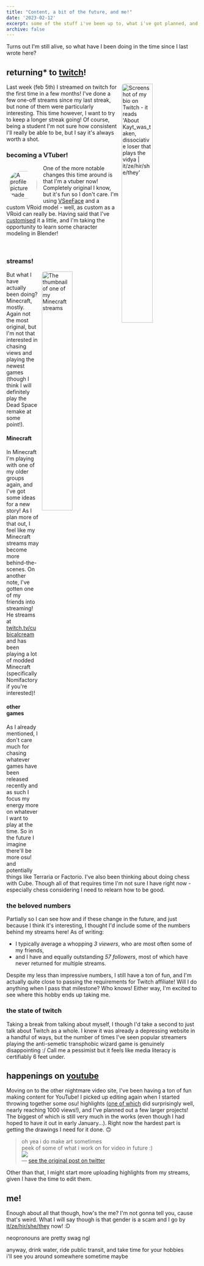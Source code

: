 ```yaml
---
title: "Content, a bit of the future, and me!"
date: '2023-02-12'
excerpt: some of the stuff i've been up to, what i've got planned, and some updates about me!
archive: false
---
```


Turns out I'm still alive, so what have I been doing in the time since I last wrote here?

## returning* to [twitch](https://twitch.tv/kayt_was_taken/about)!
<img src="https://kayt.dev/static/images/twitch_about.png" alt="Screenshot of my bio on Twitch - it reads 'About Kayt_was_taken, dissociative loser that plays the vidya | it/ze/hir/she/they'" align="right" width="40%" style="margin-left:.5rem; border-radius: .5rem"/>

Last week (feb 5th) I streamed on twitch for the first time in a few months! I've done a few one-off streams since my last streak, but none of them were particularly interesting. This time however, I want to try to keep a longer streak going! Of course, being a student I'm not sure how consistent I'll really be able to be, but I say it's always worth a shot.

### becoming a VTuber!
<img src="https://kayt.dev/static/images/vtube_pfp.png" alt="A profile picture made with my model" width="72" align="left" style="margin:1rem 1rem .5rem .5rem; border-radius: 40%"/>

One of the more notable changes this time around is that I'm a vtuber now! Completely original I know, but it's fun so I don't care. I'm using [VSeeFace](vseeface.icu/) and a custom VRoid model - well, as custom as a VRoid can really be. Having said that I've [customised](https://youtube.com/shorts/QRks403ftr8?feature=share) it a little, and I'm taking the opportunity to learn some character modeling in Blender!

<br>

### streams!
<img src="https://i.ytimg.com/vi/1rbYpM1IVwA/maxresdefault.jpg?sqp=-oaymwEmCIAKENAF8quKqQMa8AEB-AH-CYAC0AWKAgwIABABGHIgXihBMA8=&rs=AOn4CLDHX-4fr6GOd4Qz8VZ7GW3qZ3WRKQ" alt="The thumbnail of one of my Minecraft streams" width="40%" align="right" style="margin-left: .5rem; border-radius: .5rem">

But what I have actually been doing? Minecraft, mostly. Again not the most original, but I'm not that interested in chasing views and playing the newest games (though I think I will definitely play the Dead Space remake at some point!).

#### Minecraft
In Minecraft I'm playing with one of my older groups again, and I've got some ideas for a new story! As I plan more of that out, I feel like my Minecraft streams may become more behind-the-scenes. On another note, I've gotten one of my friends into streaming! He streams at [twitch.tv/cubicalcream](https://twitch.tv/cubicalcream) and has been playing a lot of modded Minecraft (specifically Nomifactory if you're interested)!

#### other games
As I already mentioned, I don't care much for chasing whatever games have been released recently and as such I focus my energy more on whatever I want to play at the time. So in the future I imagine there'll be more osu! and potentially things like Terraria or Factorio. I've also been thinking about doing chess with Cube. Though all of that requires time I'm not sure I have right now - especially chess considering I need to relearn how to be good.


### the beloved numbers
Partially so I can see how and if these change in the future, and just because I think it's interesting, I thought I'd include some of the numbers behind my streams here!
As of writing:

- I typically average a whopping *3 viewers*, who are most often some of my friends,
- and I have and equally outstanding *57 followers*, most of which have never returned for multiple streams.

Despite my less than impressive numbers, I still have a ton of fun, and I'm actually quite close to passing the requirements for Twitch affiliate! Will I do anything when I pass that milestone? Who knows! Either way, I'm excited to see where this hobby ends up taking me.

### the state of twitch

Taking a break from talking about myself, I though I'd take a second to just talk about Twitch as a whole. I knew it was already a depressing website in a handful of ways, but the number of times I've seen popular streamers playing the anti-semetic transphobic wizard game is genuinely disappointing :/ Call me a pessimist but it feels like media literacy is certifiably 6 feet under.

## happenings on [youtube](https://www.youtube.com/@kayt_was_taken)
Moving on to the other nightmare video site, I've been having a ton of fun making content for YouTube! I picked up editing again when I started throwing together some osu! highlights ([one of which](https://youtu.be/QLu8hOD2m1U) did surprisingly well, nearly reaching 1000 views!), and I've planned out a few larger projects! The biggest of which is still very much in the works (even though I had hoped to have it out in early January...). Right now the hardest part is getting the drawings I need for it done. 🙃

<blockquote><p lang="en">oh yea i do make art sometimes<br>peek of some of what i work on for video in future :) <br><img src="https://pbs.twimg.com/media/FowQBweaYAIpm4s?format=jpg&name=medium"/><br>&mdash; <a href="https://t.co/8uCVEAdxta">see the original post on twitter</a></p></blockquote>

Other than that, I might start more uploading highlights from my streams, given I have the time to edit them.

## me!
Enough about all that though, how's the me? I'm not gonna tell you, cause that's weird. What I will say though is that gender is a scam and I go by [it/ze/hir/she/they](https://en.pronouns.page/@kayt_was_taken) now! :D

neopronouns are pretty swag ngl

anyway, drink water, ride public transit, and take time for your hobbies<br>
i'll see you around somewhere sometime maybe